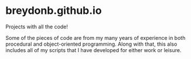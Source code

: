 # breydonb.github.io

Projects with all the code!

Some of the pieces of code are from my many years of experience in both procedural and object-oriented programming. Along with that, this also includes all of my scripts that I have developed for either work or leisure.

